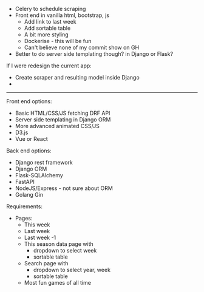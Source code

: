 - Celery to schedule scraping
- Front end in vanilla html, bootstrap, js
    - Add link to last week
    - Add sortable table
    - A bit more styling
    - Dockerise - this will be fun
    - Can't believe none of my commit show on GH
- Better to do server side templating though? in Django or Flask?

If I were redesign the current app:
- Create scraper and resulting model inside Django
- 

---

Front end options:
- Basic HTML/CSS/JS fetching DRF API
- Server side templating in Django ORM
- More advanced animated CSS/JS
- D3.js
- Vue or React


Back end options:
- Django rest framework
- Django ORM
- Flask-SQLAlchemy
- FastAPI
- NodeJS/Express - not sure about ORM
- Golang Gin


Requirements:
- Pages:
  - This week
  - Last week
  - Last week -1
  - This season data page with
    - dropdown to select week
    - sortable table
  - Search page with
    - dropdown to select year, week
    - sortable table
  - Most fun games of all time

